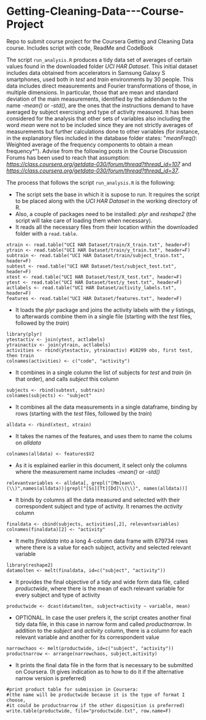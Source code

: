 # Getting-Cleaning-Data---Course-Project
Repo to submit course project for the Coursera Getting and Cleaning Data course. Includes script with code, ReadMe and CodeBook

The script `run_analysis.R` produces a tidy data set of averages of certain values found in the downloaded folder *UCI HAR Dataset*.
This initial dataset includes data obtained from accelerators in Samsung Galaxy S smartphones, used both in *test* and *train* environments by 30 people.
This data includes direct measurements and Fourier transformations of those, in multiple dimensions. 
In particular, those that are mean and standard deviation of the main measurements, identified by the addendum to the name *-mean()* or *-std()*, are the ones that the instructions demand to have averaged by subject exercising and type of activity measured.
It has been considered for the analysis that other sets of variables also including the word *mean* were not to be included since they are not strictly averages of measurements but further calculations done to other variables (for instance, in the explanatory files included in the database folder states: "*meanFreq()*: Weighted average of the frequency components to obtain a mean frequency*").
Advise from the following posts in the Course Discussion Forums has been used to reach that assumption: *https://class.coursera.org/getdata-030/forum/thread?thread_id=107* and *https://class.coursera.org/getdata-030/forum/thread?thread_id=37*.


The process that follows the script `run_analysis.R` is the following:

- The script sets the base in which it is supose to run. It requires the script to be placed along with the *UCI HAR Dataset* in the working directory of R.
- Also, a couple of packages need to be installed: *plyr* and *reshape2* (the script will take care of loading them when necessary).
- It reads all the necessary files from their location within the downloaded folder with a `read.table`.

```
xtrain <- read.table("UCI HAR Dataset/train/X_train.txt", header=F)
ytrain <- read.table("UCI HAR Dataset/train/y_train.txt", header=F)
subtrain <- read.table("UCI HAR Dataset/train/subject_train.txt", header=F)
subtest <- read.table("UCI HAR Dataset/test/subject_test.txt", header=F)
xtest <- read.table("UCI HAR Dataset/test/X_test.txt", header=F)
ytest <- read.table("UCI HAR Dataset/test/y_test.txt", header=F)
actlabels <- read.table("UCI HAR Dataset/activity_labels.txt", header=F)
features <- read.table("UCI HAR Dataset/features.txt", header=F)
```

- It loads the *plyr* package and joins the activity labels with the *y* listings, to afterwards combine them in a single file (starting with the *test* files, followed by the *train*)

```
library(plyr)
ytestactiv <- join(ytest, actlabels)
ytrainactiv <- join(ytrain, actlabels)
activities <- rbind(ytestactiv, ytrainactiv) #10299 obs, first test, then train
colnames(activities) <- c("code", "activity")
```

- It combines in a single column the list of subjects for *test* and *train* (in that order), and calls *subject* this column

```
subjects <- rbind(subtest, subtrain)
colnames(subjects) <- "subject"
```

- It combines all the data measurements in a single dataframe, binding by rows (starting with the *test* files, followed by the *train*)

```
alldata <- rbind(xtest, xtrain)
```

- It takes the names of the features, and uses them to name the colums on *alldata*

```
colnames(alldata) <- features$V2
```

- As it is explained earlier in this document, it select only the columns where the measurement name includes *-mean()* or *-std()*

```
relevantvariables <- alldata[, grepl("[Mm]ean\\(\\)",names(alldata))|grepl("[Ss][Tt][Dd]\\(\\)", names(alldata))]
```

- It binds by columns all the data measured and selected with their correspondent subject and type of activity. It renames the *activity* column

```
finaldata <- cbind(subjects, activities[,2], relevantvariables)
colnames(finaldata)[2] <- "activity"
```

- It melts *finaldata* into a long 4-column data frame with 679734 rows where there is a value for each subject, activity and selected relevant variable

```
library(reshape2)
datamolten <- melt(finaldata, id=c("subject", "activity"))
```

- It provides the final objective of a tidy and wide form data file, called *productwide*, where there is the mean of each relevant variable for every subject and type of activity

```
productwide <- dcast(datamolten, subject+activity ~ variable, mean)
```

- OPTIONAL. In case the user prefers it, the script creates another final tidy data file, in this case in narrow form and called *productnarrow*. In addition to the *subject* and *activity* column, there is a column for each relevant variable and another for its correspondent value

```
narrowchaos <- melt(productwide, id=c("subject", "activity"))
productnarrow <- arrange(narrowchaos, subject,activity)
```

- It prints the final data file in the form that is necessary to be submitted on Coursera. (It gives indication as to how to do it if the alternative narrow version is preferred)

```
#print product table for submission in Coursera:
#(the name will be productwide because it is the type of format I choose,
#it could be productnarrow if the other disposition is preferred)
write.table(productwide, file="productwide.txt", row.name=F)
```

